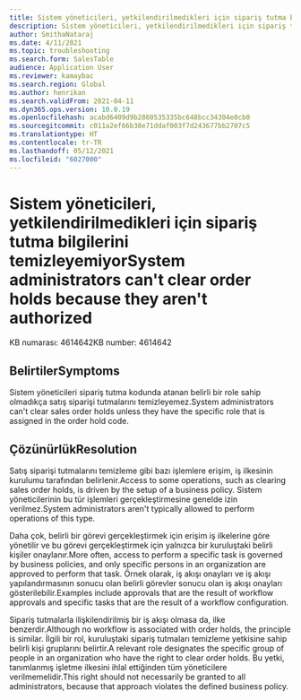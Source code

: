 ```yaml
---
title: Sistem yöneticileri, yetkilendirilmedikleri için sipariş tutma bilgilerini temizleyemiyor
description: Sistem yöneticileri, yetkilendirilmedikleri için sipariş tutma bilgilerini temizleyemiyor.
author: SmithaNataraj
ms.date: 4/11/2021
ms.topic: troubleshooting
ms.search.form: SalesTable
audience: Application User
ms.reviewer: kamaybac
ms.search.region: Global
ms.author: henrikan
ms.search.validFrom: 2021-04-11
ms.dyn365.ops.version: 10.0.19
ms.openlocfilehash: acabd6409d9b2860535335bc648bcc34304e0cb0
ms.sourcegitcommit: c011a2ef66b38e71ddaf003f7d243677bb2707c5
ms.translationtype: HT
ms.contentlocale: tr-TR
ms.lasthandoff: 05/12/2021
ms.locfileid: "6027000"
---
```

# <a name="system-administrators-cant-clear-order-holds-because-they-arent-authorized"></a><span data-ttu-id="67df6-103">Sistem yöneticileri, yetkilendirilmedikleri için sipariş tutma bilgilerini temizleyemiyor</span><span class="sxs-lookup"><span data-stu-id="67df6-103">System administrators can't clear order holds because they aren't authorized</span></span>

<span data-ttu-id="67df6-104">KB numarası: 4614642</span><span class="sxs-lookup"><span data-stu-id="67df6-104">KB number: 4614642</span></span>

## <a name="symptoms"></a><span data-ttu-id="67df6-105">Belirtiler</span><span class="sxs-lookup"><span data-stu-id="67df6-105">Symptoms</span></span>

<span data-ttu-id="67df6-106">Sistem yöneticileri sipariş tutma kodunda atanan belirli bir role sahip olmadıkça satış siparişi tutmalarını temizleyemez.</span><span class="sxs-lookup"><span data-stu-id="67df6-106">System administrators can't clear sales order holds unless they have the specific role that is assigned in the order hold code.</span></span>

## <a name="resolution"></a><span data-ttu-id="67df6-107">Çözünürlük</span><span class="sxs-lookup"><span data-stu-id="67df6-107">Resolution</span></span>

<span data-ttu-id="67df6-108">Satış siparişi tutmalarını temizleme gibi bazı işlemlere erişim, iş ilkesinin kurulumu tarafından belirlenir.</span><span class="sxs-lookup"><span data-stu-id="67df6-108">Access to some operations, such as clearing sales order holds, is driven by the setup of a business policy.</span></span> <span data-ttu-id="67df6-109">Sistem yöneticilerinin bu tür işlemleri gerçekleştirmesine genelde izin verilmez.</span><span class="sxs-lookup"><span data-stu-id="67df6-109">System administrators aren't typically allowed to perform operations of this type.</span></span> 

<span data-ttu-id="67df6-110">Daha çok, belirli bir görevi gerçekleştirmek için erişim iş ilkelerine göre yönetilir ve bu görevi gerçekleştirmek için yalnızca bir kuruluştaki belirli kişiler onaylanır.</span><span class="sxs-lookup"><span data-stu-id="67df6-110">More often, access to perform a specific task is governed by business policies, and only specific persons in an organization are approved to perform that task.</span></span> <span data-ttu-id="67df6-111">Örnek olarak, iş akışı onayları ve iş akışı yapılandırmasının sonucu olan belirli görevler sonucu olan iş akışı onayları gösterilebilir.</span><span class="sxs-lookup"><span data-stu-id="67df6-111">Examples include approvals that are the result of workflow approvals and specific tasks that are the result of a workflow configuration.</span></span>

<span data-ttu-id="67df6-112">Sipariş tutmalarla ilişkilendirilmiş bir iş akışı olmasa da, ilke benzerdir.</span><span class="sxs-lookup"><span data-stu-id="67df6-112">Although no workflow is associated with order holds, the principle is similar.</span></span> <span data-ttu-id="67df6-113">İlgili bir rol, kuruluştaki sipariş tutmaları temizleme yetkisine sahip belirli kişi gruplarını belirtir.</span><span class="sxs-lookup"><span data-stu-id="67df6-113">A relevant role designates the specific group of people in an organization who have the right to clear order holds.</span></span> <span data-ttu-id="67df6-114">Bu yetki, tanımlanmış işletme ilkesini ihlal ettiğinden tüm yöneticilere verilmemelidir.</span><span class="sxs-lookup"><span data-stu-id="67df6-114">This right should not necessarily be granted to all administrators, because that approach violates the defined business policy.</span></span>
